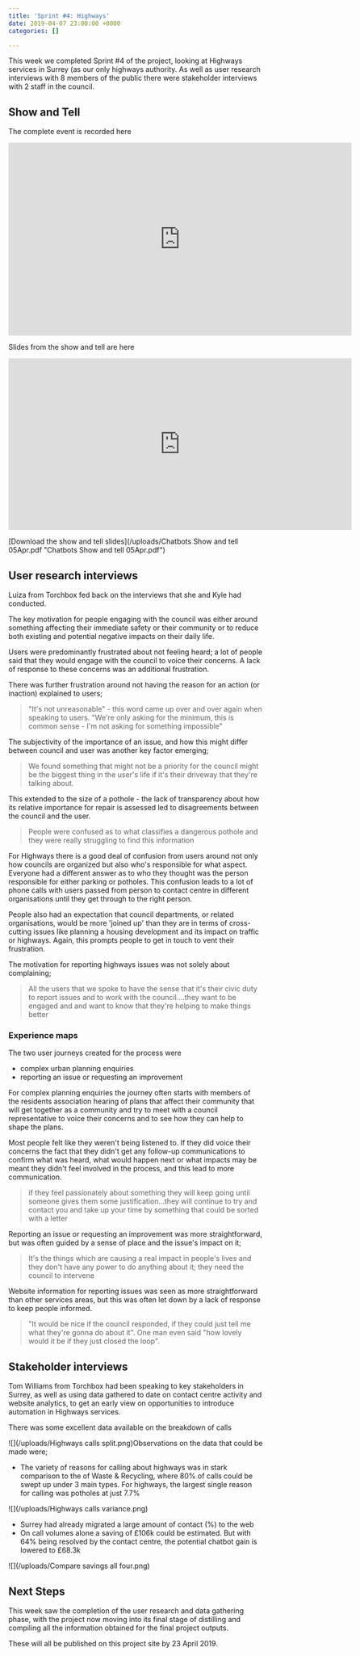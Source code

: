 ```yaml
---
title: 'Sprint #4: Highways'
date: 2019-04-07 23:00:00 +0000
categories: []

---
```

This week we completed Sprint #4 of the project, looking at Highways services in Surrey (as our only highways authority. As well as user research interviews with 8 members of the public there were stakeholder interviews with 2 staff in the council.

## Show and Tell

The complete event is recorded here

<iframe width="680" height="382" src="https://www.youtube.com/embed/rHg5V6-GTDg" frameborder="0" allow="accelerometer; autoplay; encrypted-media; gyroscope; picture-in-picture" allowfullscreen></iframe>

Slides from the show and tell are here

<iframe src="https://docs.google.com/presentation/d/e/2PACX-1vThNzZLixW6ONOaUfkP-0MqTfFh7kIm0YrhoIsaARumduyANg5rLrIjjWNhiYJ_e2hsyQvfQD4Oe_x4/embed?start=false&loop=false&delayms=5000" frameborder="0" width="680" height="340" allowfullscreen="true" mozallowfullscreen="true" webkitallowfullscreen="true"></iframe>

[Download the show and tell slides](/uploads/Chatbots Show and tell 05Apr.pdf "Chatbots Show and tell 05Apr.pdf")

## User research interviews

Luiza from Torchbox fed back on the interviews that she and Kyle had conducted.

The key motivation for people engaging with the council was either around something affecting their immediate safety or their community or to reduce both existing and potential negative impacts on their daily life.

Users were predominantly frustrated about not feeling heard; a lot of people said that they would engage with the council to voice their concerns. A lack of response to these concerns was an additional frustration.

There was further frustration around not having the reason for an action (or inaction) explained to users;

> "It's not unreasonable" -  this word came up over and over again when speaking to users. "We're only asking for the minimum, this is common sense - I'm not asking for something impossible"

The subjectivity of the importance of an issue, and how this might differ between council and user was another key factor emerging;

> We found something that might not be a priority for the  council might be the biggest thing in the user's life if it's their driveway that they're talking about.

This extended to the size of a pothole - the lack of transparency about how its relative importance for repair is assessed led to disagreements between the council and the user.

> People were confused as to what classifies a dangerous pothole and they were really struggling to find this information

For Highways there is a good deal of confusion from users around not only how councils are organized but also who's responsible for what  aspect. Everyone had a different answer as to who they thought was the person responsible for either parking or potholes. This confusion leads to a lot of phone calls with users passed from person to contact centre in different organisations until they get through to the right person.

People also had an expectation that council departments, or related organisations, would be more 'joined up' than they are in terms of cross-cutting issues like planning a housing development and its impact on traffic or highways. Again, this prompts people to get in touch to vent their frustration.

The motivation for reporting highways issues was not solely about complaining;

> All the users that we spoke to have the sense that it's their civic duty to report issues and to work with the council....they want to be engaged and and want to know that they're helping to make things better

### Experience maps

The two user journeys created for the process were

* complex urban planning enquiries
* reporting an issue or requesting an improvement

For complex planning enquiries the journey often starts with members of the residents association hearing of plans that affect their community that will get together as a community and try to meet with a council representative to voice their concerns and to see how they can help to shape the plans.

Most people felt like they weren't being listened to. If they did voice their concerns the fact that they didn't get any follow-up communications to confirm what was heard, what would happen next or what impacts may be meant they didn't feel involved in the process, and this lead to more communication.

> if they feel passionately about something they will keep going until someone gives them some justification...they will continue to try and contact you and take up your time by something that could be sorted with a letter

Reporting an issue or requesting an improvement was more straightforward, but was often guided by a sense of place and the issue's impact on it;

> It's the things which are causing a real impact in people's lives and they don't have any power to do anything about it; they need the council to intervene

Website information for reporting issues was seen as more straightforward than other services areas, but this was often let down by a lack of response to keep people informed. 

> "It would be nice if the council responded, if they could just tell me what they're gonna do about it". One man even said  "how lovely would it be if they just closed the loop".

## Stakeholder interviews

Tom Williams from Torchbox had been speaking to key stakeholders in Surrey, as well as using data gathered to date on contact centre activity and website analytics, to get an early view on opportunities to introduce automation in Highways services.

There was some excellent data available on the breakdown of calls

![](/uploads/Highways calls split.png)Observations on the data that could be made were;

* The variety of reasons for calling about highways was in stark comparison to the of Waste & Recycling, where 80% of calls could be swept up under 3 main types. For highways, the largest single reason for calling was potholes at just 7.7%

![](/uploads/Highways calls variance.png)

* Surrey had already migrated a large amount of contact (%) to the web
* On call volumes alone a saving of £106k could be estimated. But with 64% being resolved by the contact centre, the potential chatbot gain is lowered to £68.3k

![](/uploads/Compare savings all four.png)

## Next Steps

This week saw the completion of the user research and data gathering phase, with the project now moving into its final stage of distilling and compiling all the information obtained for the final project outputs.

These will all be published on this project site by 23 April 2019.